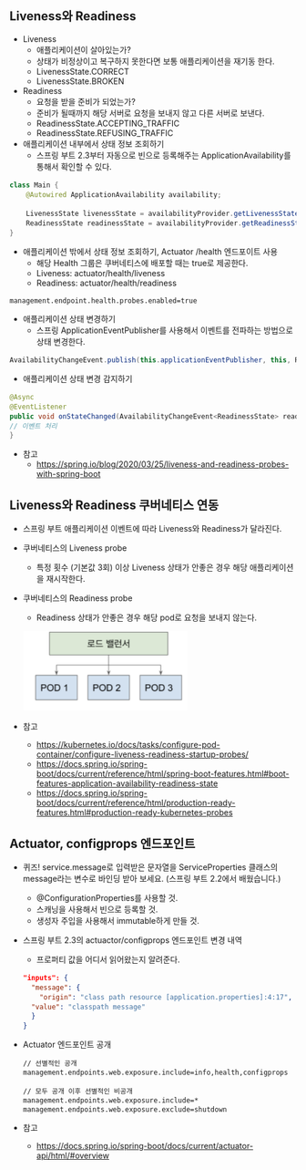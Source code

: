 ## Liveness와 Readiness
- Liveness
    * 애플리케이션이 살아있는가?
    * 상태가 비정상이고 복구하지 못한다면 보통 애플리케이션을 재기동 한다.
    * LivenessState.CORRECT
    * LivenessState.BROKEN
- Readiness
    * 요청을 받을 준비가 되었는가?
    * 준비가 될때까지 해당 서버로 요청을 보내지 않고 다른 서버로 보낸다.
    * ReadinessState.ACCEPTING_TRAFFIC
    * ReadinessState.REFUSING_TRAFFIC
- 애플리케이션 내부에서 상태 정보 조회하기
    * 스프링 부트 2.3부터 자동으로 빈으로 등록해주는 ApplicationAvailability를 통해서 확인할 수 있다.

```java
class Main {
    @Autowired ApplicationAvailability availability;

    LivenessState livenessState = availabilityProvider.getLivenessState();
    ReadinessState readinessState = availabilityProvider.getReadinessState();
}
```

- 애플리케이션 밖에서 상태 정보 조회하기, Actuator /health 엔드포이트 사용
    * 해당 Health 그룹은 쿠버네티스에 배포할 때는 true로 제공한다.
    * Liveness: actuator/health/liveness
    * Readiness: actuator/health/readiness

```properties
management.endpoint.health.probes.enabled=true
```

- 애플리케이션 상태 변경하기
    * 스프링 ApplicationEventPublisher를 사용해서 이벤트를 전파하는 방법으로 상태 변경한다.

```java
AvailabilityChangeEvent.publish(this.applicationEventPublisher, this, ReadinessState.REFUSING_TRAFFIC);
```

- 애플리케이션 상태 변경 감지하기

```java
@Async
@EventListener
public void onStateChanged(AvailabilityChangeEvent<ReadinessState> readiness) {
// 이벤트 처리
}
```

- 참고
    * https://spring.io/blog/2020/03/25/liveness-and-readiness-probes-with-spring-boot

## Liveness와 Readiness 쿠버네티스 연동
- 스프링 부트 애플리케이션 이벤트에 따라 Liveness와 Readiness가 달라진다.
- 쿠버네티스의 Liveness probe
  * 특정 횟수 (기본값 3회) 이상 Liveness 상태가 안좋은 경우 해당 애플리케이션을 재시작한다.
- 쿠버네티스의 Readiness probe
  * Readiness 상태가 안좋은 경우 해당 pod로 요청을 보내지 않는다.

  ![](./img01.png)

- 참고
  * https://kubernetes.io/docs/tasks/configure-pod-container/configure-liveness-readiness-startup-probes/
  * https://docs.spring.io/spring-boot/docs/current/reference/html/spring-boot-features.html#boot-features-application-availability-readiness-state
  * https://docs.spring.io/spring-boot/docs/current/reference/html/production-ready-features.html#production-ready-kubernetes-probes

## Actuator, configprops 엔드포인트
- 퀴즈! service.message로 입력받은 문자열을 ServiceProperties 클래스의 message라는 변수로 바인딩 받아 보세요. (스프링 부트 2.2에서 배웠습니다.)
  * @ConfigurationProperties를 사용할 것.
  * 스캐닝을 사용해서 빈으로 등록할 것.
  * 생성자 주입을 사용해서 immutable하게 만들 것.
- 스프링 부트 2.3의 actuactor/configprops 엔드포인트 변경 내역
  * 프로퍼티 값을 어디서 읽어왔는지 알려준다.

  ```json
  "inputs": {
    "message": {
      "origin": "class path resource [application.properties]:4:17",
    "value": "classpath message"
    }
  }
  ```

- Actuator 엔드포인트 공개
  
  ```properties
  // 선별적인 공개
  management.endpoints.web.exposure.include=info,health,configprops
  
  // 모두 공개 이후 선별적인 비공개
  management.endpoints.web.exposure.include=*
  management.endpoints.web.exposure.exclude=shutdown
  ```

- 참고
  * https://docs.spring.io/spring-boot/docs/current/actuator-api/html/#overview